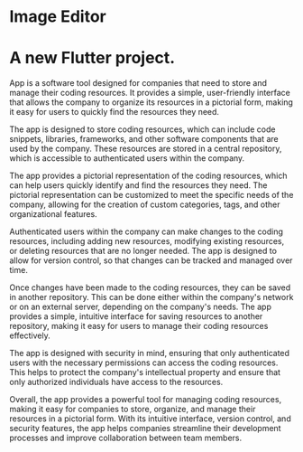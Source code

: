 # Image Editor

# A new Flutter project.

App is a software tool designed for companies that need to store and manage their coding resources. It provides a simple, user-friendly interface that allows the company to organize its resources in a pictorial form, making it easy for users to quickly find the resources they need.

The app is designed to store coding resources, which can include code snippets, libraries, frameworks, and other software components that are used by the company. These resources are stored in a central repository, which is accessible to authenticated users within the company.

The app provides a pictorial representation of the coding resources, which can help users quickly identify and find the resources they need. The pictorial representation can be customized to meet the specific needs of the company, allowing for the creation of custom categories, tags, and other organizational features.

Authenticated users within the company can make changes to the coding resources, including adding new resources, modifying existing resources, or deleting resources that are no longer needed. The app is designed to allow for version control, so that changes can be tracked and managed over time.

Once changes have been made to the coding resources, they can be saved in another repository. This can be done either within the company's network or on an external server, depending on the company's needs. The app provides a simple, intuitive interface for saving resources to another repository, making it easy for users to manage their coding resources effectively.

The app is designed with security in mind, ensuring that only authenticated users with the necessary permissions can access the coding resources. This helps to protect the company's intellectual property and ensure that only authorized individuals have access to the resources.

Overall, the app provides a powerful tool for managing coding resources, making it easy for companies to store, organize, and manage their resources in a pictorial form. With its intuitive interface, version control, and security features, the app helps companies streamline their development processes and improve collaboration between team members.


